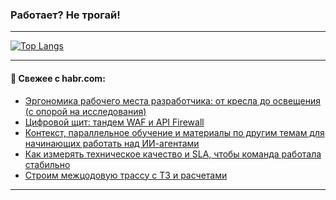 ### Работает? Не трогай!

---
<!--
#### 🛠️ Technical stack:

![Java](https://img.shields.io/badge/Java-informational?logo=Oracle&style=flat&logoColor=white&color=FF4500)
![Kotlin](https://img.shields.io/badge/Kotlin-informational?logo=Kotlin&style=flat&logoColor=white&color=774D97)
![TS](https://img.shields.io/badge/TypeScript-informational?logo=typeScript&style=flat&logoColor=black&color=017acc)
![Python](https://img.shields.io/badge/Python-informational?logo=Python&style=flat&logoColor=black&color=ffdd54) <br>
![Spring](https://img.shields.io/badge/Spring-informational?logo=Spring&style=flat&logoColor=white&color=6DB33F) 
![SpringBoot](https://img.shields.io/badge/SpringBoot-informational?logo=SpringBoot&style=flat&logoColor=white&color=6DB33F)
![Nest](https://img.shields.io/badge/NestJS-informational?logo=NestJS&style=flat&logoColor=white&color=E0234E) 
![NodeJS](https://img.shields.io/badge/NodeJS-informational?logo=node.js&style=flat&logoColor=white&color=70A760)<br>
![PostgreSQL](https://img.shields.io/badge/PostgreSQL-informational?logo=PostgreSQL&style=flat&logoColor=white&color=DAA520)
![MongoDB](https://img.shields.io/badge/MongoDB-informational?logo=MongoDB&style=flat&logoColor=white&color=870000)
![Apache](https://img.shields.io/badge/Apache-informational?logo=apache&style=flat&logoColor=white&color=f74e28)

___ 
-->

<!--- #### 🛠️ : --->

[![Top Langs](https://github-readme-stats-82jvfl3w3-advtsettinggmailcoms-projects.vercel.app/api/top-langs/?username=zloylis&langs_count=10&hide_title=true&title_color=e6edf3&size_weight=0.5&count_weight=0.5&layout=compact&hide_progress=true&hide_border=true&theme=dracula&hide=css,makefile,cmake)](https://github.com/zloylis)

<!---


####  :octocat:&nbsp;&nbsp; Статистика:

![GitHub stats](https://github-readme-stats-u2qms2cxw-advtsettinggmailcoms-projects.vercel.app/api?username=zloylis&show_icons=true&hide_border=true&theme=dracula&title_color=e6edf3&include_all_commits=true&count_private=true&hide_rank=false&hide_title=true&rank_icon=github)
-->
---

#### 💬 Свежее с habr.com:

<!-- BLOG-POST-LIST:START -->
- [Эргономика рабочего места разработчика: от кресла до освещения &lpar;с опорой на исследования&rpar;](https://habr.com/ru/articles/948308/?utm_source=habrahabr&utm_medium=rss&utm_campaign=948308)
- [Цифровой щит: тандем WAF и API Firewall](https://habr.com/ru/companies/ispsystem/articles/947938/?utm_source=habrahabr&utm_medium=rss&utm_campaign=947938)
- [Контекст, параллельное обучение и материалы по другим темам для начинающих работать над ИИ-агентами](https://habr.com/ru/companies/mws/articles/948148/?utm_source=habrahabr&utm_medium=rss&utm_campaign=948148)
- [Как измерять техническое качество и SLA, чтобы команда работала стабильно](https://habr.com/ru/companies/avito/articles/946290/?utm_source=habrahabr&utm_medium=rss&utm_campaign=946290)
- [Строим межцодовую трассу с ТЗ и расчетами](https://habr.com/ru/companies/selectel/articles/948188/?utm_source=habrahabr&utm_medium=rss&utm_campaign=948188)
<!-- BLOG-POST-LIST:END -->

---
